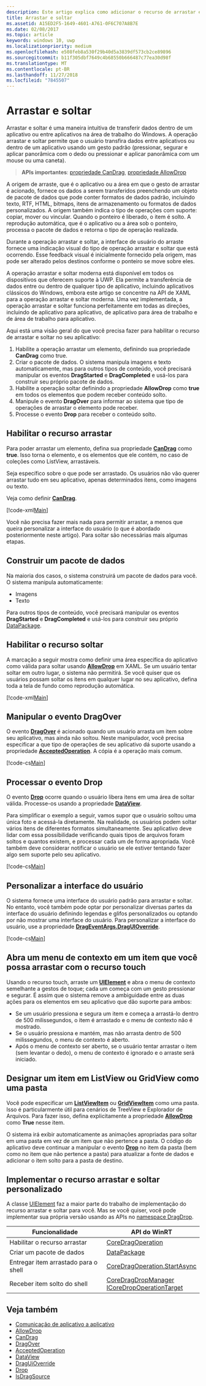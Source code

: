 ```yaml
---
description: Este artigo explica como adicionar o recurso de arrastar e soltar em seu aplicativo UWP (Plataforma Universal do Windows).
title: Arrastar e soltar
ms.assetid: A15ED2F5-1649-4601-A761-0F6C707A8B7E
ms.date: 02/08/2017
ms.topic: article
keywords: windows 10, uwp
ms.localizationpriority: medium
ms.openlocfilehash: e508feb8a530f29b40d5a3839df573cb2ce89896
ms.sourcegitcommit: b11f305dbf7649c4b68550b666487c77ea30d98f
ms.translationtype: MT
ms.contentlocale: pt-BR
ms.lasthandoff: 11/27/2018
ms.locfileid: "7845507"
---
```

# <a name="drag-and-drop"></a>Arrastar e soltar

Arrastar e soltar é uma maneira intuitiva de transferir dados dentro de um aplicativo ou entre aplicativos na área de trabalho do Windows. A operação arrastar e soltar permite que o usuário transfira dados entre aplicativos ou dentro de um aplicativo usando um gesto padrão (pressionar, segurar e aplicar panorâmica com o dedo ou pressionar e aplicar panorâmica com um mouse ou uma caneta).

> **APIs importantes**: [propriedade CanDrag](https://msdn.microsoft.com/library/windows/apps/Windows.UI.Xaml.UIElement.CanDrag), [propriedade AllowDrop](https://msdn.microsoft.com/library/windows/apps/Windows.UI.Xaml.UIElement.AllowDrop) 

A origem de arraste, que é o aplicativo ou a área em que o gesto de arrastar é acionado, fornece os dados a serem transferidos preenchendo um objeto de pacote de dados que pode conter formatos de dados padrão, incluindo texto, RTF, HTML, bitmaps, itens de armazenamento ou formatos de dados personalizados. A origem também indica o tipo de operações com suporte: copiar, mover ou vincular. Quando o ponteiro é liberado, o item é solto. A reprodução automática, que é o aplicativo ou a área sob o ponteiro, processa o pacote de dados e retorna o tipo de operação realizada.

Durante a operação arrastar e soltar, a interface de usuário do arraste fornece uma indicação visual do tipo de operação arrastar e soltar que está ocorrendo. Esse feedback visual é inicialmente fornecido pela origem, mas pode ser alterado pelos destinos conforme o ponteiro se move sobre eles.

A operação arrastar e soltar moderna está disponível em todos os dispositivos que oferecem suporte à UWP. Ela permite a transferência de dados entre ou dentro de qualquer tipo de aplicativo, incluindo aplicativos clássicos do Windows, embora este artigo se concentre na API de XAML para a operação arrastar e soltar moderna. Uma vez implementada, a operação arrastar e soltar funciona perfeitamente em todas as direções, incluindo de aplicativo para aplicativo, de aplicativo para área de trabalho e de área de trabalho para aplicativo.

Aqui está uma visão geral do que você precisa fazer para habilitar o recurso de arrastar e soltar no seu aplicativo:

1. Habilite a operação arrastar um elemento, definindo sua propriedade **CanDrag** como true.  
2. Criar o pacote de dados. O sistema manipula imagens e texto automaticamente, mas para outros tipos de conteúdo, você precisará manipular os eventos **DragStarted** e **DragCompleted** e usá-los para construir seu próprio pacote de dados. 
3. Habilite a operação soltar definindo a propriedade **AllowDrop** como **true** em todos os elementos que podem receber conteúdo solto. 
4. Manipule o evento **DragOver** para informar ao sistema que tipo de operações de arrastar o elemento pode receber. 
5. Processe o evento **Drop** para receber o conteúdo solto. 



## <a name="enable-dragging"></a>Habilitar o recurso arrastar

Para poder arrastar um elemento, defina sua propriedade [**CanDrag**](https://msdn.microsoft.com/library/windows/apps/Windows.UI.Xaml.UIElement.CanDrag) como **true**. Isso torna o elemento, e os elementos que ele contém, no caso de coleções como ListView, arrastáveis.

Seja específico sobre o que pode ser arrastado. Os usuários não vão querer arrastar tudo em seu aplicativo, apenas determinados itens, como imagens ou texto. 

Veja como definir [**CanDrag**](https://msdn.microsoft.com/library/windows/apps/Windows.UI.Xaml.UIElement.CanDrag).

[!code-xml[Main](./code/drag_drop/cs/MainPage.xaml#SnippetDragArea)]

Você não precisa fazer mais nada para permitir arrastar, a menos que queira personalizar a interface do usuário (o que é abordado posteriormente neste artigo). Para soltar são necessárias mais algumas etapas.

## <a name="construct-a-data-package"></a>Construir um pacote de dados 

Na maioria dos casos, o sistema construirá um pacote de dados para você. O sistema manipula automaticamente:
* Imagens
* Texto 

Para outros tipos de conteúdo, você precisará manipular os eventos **DragStarted** e **DragCompleted** e usá-los para construir seu próprio [DataPackage](https://docs.microsoft.com/uwp/api/windows.applicationmodel.datatransfer.datapackage).

## <a name="enable-dropping"></a>Habilitar o recurso soltar

A marcação a seguir mostra como definir uma área específica do aplicativo como válida para soltar usando [**AllowDrop**](https://msdn.microsoft.com/library/windows/apps/Windows.UI.Xaml.UIElement.AllowDrop) em XAML. Se um usuário tentar soltar em outro lugar, o sistema não permitirá. Se você quiser que os usuários possam soltar os itens em qualquer lugar no seu aplicativo, defina toda a tela de fundo como reprodução automática.

[!code-xml[Main](./code/drag_drop/cs/MainPage.xaml#SnippetDropArea)]


## <a name="handle-the-dragover-event"></a>Manipular o evento DragOver

O evento [**DragOver**](https://msdn.microsoft.com/library/windows/apps/Windows.UI.Xaml.UIElement.DragOver) é acionado quando um usuário arrasta um item sobre seu aplicativo, mas ainda não soltou. Neste manipulador, você precisa especificar a que tipo de operações de seu aplicativo dá suporte usando a propriedade [**AcceptedOperation**](https://msdn.microsoft.com/library/windows/apps/Windows.UI.Xaml.DragEventArgs.AcceptedOperation). A cópia é a operação mais comum.

[!code-cs[Main](./code/drag_drop/cs/MainPage.xaml.cs#SnippetGrid_DragOver)]

## <a name="process-the-drop-event"></a>Processar o evento Drop

O evento [**Drop**](https://msdn.microsoft.com/library/windows/apps/Windows.UI.Xaml.UIElement.Drop) ocorre quando o usuário libera itens em uma área de soltar válida. Processe-os usando a propriedade [**DataView**](https://msdn.microsoft.com/library/windows/apps/Windows.UI.Xaml.DragEventArgs.DataView).

Para simplificar o exemplo a seguir, vamos supor que o usuário soltou uma única foto e acessá-la diretamente. Na realidade, os usuários podem soltar vários itens de diferentes formatos simultaneamente. Seu aplicativo deve lidar com essa possibilidade verificando quais tipos de arquivos foram soltos e quantos existem, e processar cada um de forma apropriada. Você também deve considerar notificar o usuário se ele estiver tentando fazer algo sem suporte pelo seu aplicativo.

[!code-cs[Main](./code/drag_drop/cs/MainPage.xaml.cs#SnippetGrid_Drop)]

## <a name="customize-the-ui"></a>Personalizar a interface do usuário

O sistema fornece uma interface do usuário padrão para arrastar e soltar. No entanto, você também pode optar por personalizar diversas partes da interface do usuário definindo legendas e glifos personalizados ou optando por não mostrar uma interface do usuário. Para personalizar a interface do usuário, use a propriedade [**DragEventArgs.DragUIOverride**](https://msdn.microsoft.com/library/windows/apps/Windows.UI.Xaml.DragEventArgs.DragUIOverride).

[!code-cs[Main](./code/drag_drop/cs/MainPage.xaml.cs#SnippetGrid_DragOverCustom)]

## <a name="open-a-context-menu-on-an-item-you-can-drag-with-touch"></a>Abra um menu de contexto em um item que você possa arrastar com o recurso touch

Usando o recurso touch, arraste um [**UIElement**](https://msdn.microsoft.com/library/windows/apps/Windows.UI.Xaml.UIElement) e abra o menu de contexto semelhante a gestos de toque; cada um começa com um gesto pressionar e segurar. É assim que o sistema remove a ambiguidade entre as duas ações para os elementos em seu aplicativo que dão suporte para ambos: 

* Se um usuário pressiona e segura um item e começa a arrastá-lo dentro de 500 milissegundos, o item é arrastado e o menu de contexto não é mostrado. 
* Se o usuário pressiona e mantém, mas não arrasta dentro de 500 milissegundos, o menu de contexto é aberto. 
* Após o menu de contexto ser aberto, se o usuário tentar arrastar o item (sem levantar o dedo), o menu de contexto é ignorado e o arraste será iniciado.

## <a name="designate-an-item-in-a-listview-or-gridview-as-a-folder"></a>Designar um item em ListView ou GridView como uma pasta

Você pode especificar um [**ListViewItem**](https://msdn.microsoft.com/library/windows/apps/Windows.UI.Xaml.Controls.ListViewItem) ou [**GridViewItem**](https://msdn.microsoft.com/library/windows/apps/Windows.UI.Xaml.Controls.GridViewItem) como uma pasta. Isso é particularmente útil para cenários de TreeView e Explorador de Arquivos. Para fazer isso, defina explicitamente a propriedade [**AllowDrop**](https://msdn.microsoft.com/library/windows/apps/Windows.UI.Xaml.UIElement.AllowDrop) como **True** nesse item. 

O sistema irá exibir automaticamente as animações apropriadas para soltar em uma pasta em vez de um item que não pertence a pasta. O código do aplicativo deve continuar a manipular o evento [**Drop**](https://msdn.microsoft.com/library/windows/apps/Windows.UI.Xaml.UIElement.Drop) no item da pasta (bem como no item que não pertence a pasta) para atualizar a fonte de dados e adicionar o item solto para a pasta de destino.

## <a name="implementing-custom-drag-and-drop"></a>Implementar o recurso arrastar e soltar personalizado

A classe [UIElement](https://docs.microsoft.com/uwp/api/windows.ui.xaml.uielement) faz a maior parte do trabalho de implementação do recurso arrastar e soltar para você. Mas se você quiser, você pode implementar sua própria versão usando as APIs no [namespace DragDrop](https://docs.microsoft.com/en-us/uwp/api/windows.applicationmodel.datatransfer.dragdrop.core).

| Funcionalidade | API do WinRT |
| --- | --- |
|  Habilitar o recurso arrastar | [CoreDragOperation](https://docs.microsoft.com/uwp/api/windows.applicationmodel.datatransfer.dragdrop.core.coredragoperation)  |
|  Criar um pacote de dados | [DataPackage](https://docs.microsoft.com/uwp/api/windows.applicationmodel.datatransfer.datapackage)  |
| Entregar item arrastado para o shell  | [CoreDragOperation.StartAsync](https://docs.microsoft.com/uwp/api/windows.applicationmodel.datatransfer.dragdrop.core.coredragoperation)  |
| Receber item solto do shell  | [CoreDragDropManager](https://docs.microsoft.com/uwp/api/windows.applicationmodel.datatransfer.dragdrop.core.coredragdropmanager)<br/>[ICoreDropOperationTarget](https://docs.microsoft.com/uwp/api/windows.applicationmodel.datatransfer.dragdrop.core.icoredropoperationtarget)    |



## <a name="see-also"></a>Veja também

* [Comunicação de aplicativo a aplicativo](index.md)
* [AllowDrop](https://msdn.microsoft.com/library/windows/apps/xaml/windows.ui.xaml.uielement.allowdrop.aspx)
* [CanDrag](https://msdn.microsoft.com/library/windows/apps/xaml/windows.ui.xaml.uielement.candrag.aspx)
* [DragOver](https://msdn.microsoft.com/library/windows/apps/xaml/windows.ui.xaml.uielement.dragover.aspx)
* [AcceptedOperation](https://msdn.microsoft.com/library/windows/apps/xaml/windows.ui.xaml.drageventargs.acceptedoperation.aspx)
* [DataView](https://msdn.microsoft.com/library/windows/apps/xaml/windows.ui.xaml.drageventargs.dataview.aspx)
* [DragUiOverride](https://msdn.microsoft.com/library/windows/apps/xaml/windows.ui.xaml.drageventargs.draguioverride.aspx)
* [Drop](https://msdn.microsoft.com/library/windows/apps/xaml/windows.ui.xaml.uielement.drop.aspx)
* [IsDragSource](https://msdn.microsoft.com/library/windows/apps/windows.ui.xaml.controls.listviewbase.isdragsource.aspx)
